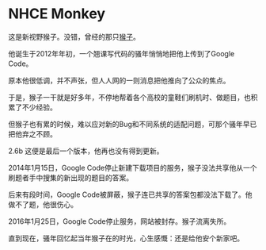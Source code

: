 # NHCE Monkey

这是新视野猴子。没错，曾经的那只[猴子](https://code.google.com/archive/p/nhce-monkey/)。

他诞生于2012年年初，一个翘课写代码的骚年悄悄地把他上传到了Google Code。

原本他很低调，并不声张，但人人网的一则消息把他推向了公众的焦点。

于是，猴子一干就是好多年，不停地帮着各个高校的童鞋们刷机时、做题目，也积累了不少经验。

但猴子也有累的时候，难以应对新的Bug和不同系统的适配问题，可那个骚年早已把他弃之不顾。

2.6b 这便是最后一个版本，他再也没有得到更新。

2014年1月15日，Google Code停止新建下载项目的服务，猴子没法共享他从一个刷题者手中搜集的新出现的题目的答案。

后来有段时间，Google Code被屏蔽，猴子连已共享的答案包都没法下载了。他做不了题，他很伤心。

2016年1月25日，Google Code停止服务，网站被封存。猴子流离失所。

直到现在，骚年回忆起当年猴子在的时光，心生感慨：还是给他安个新家吧。



